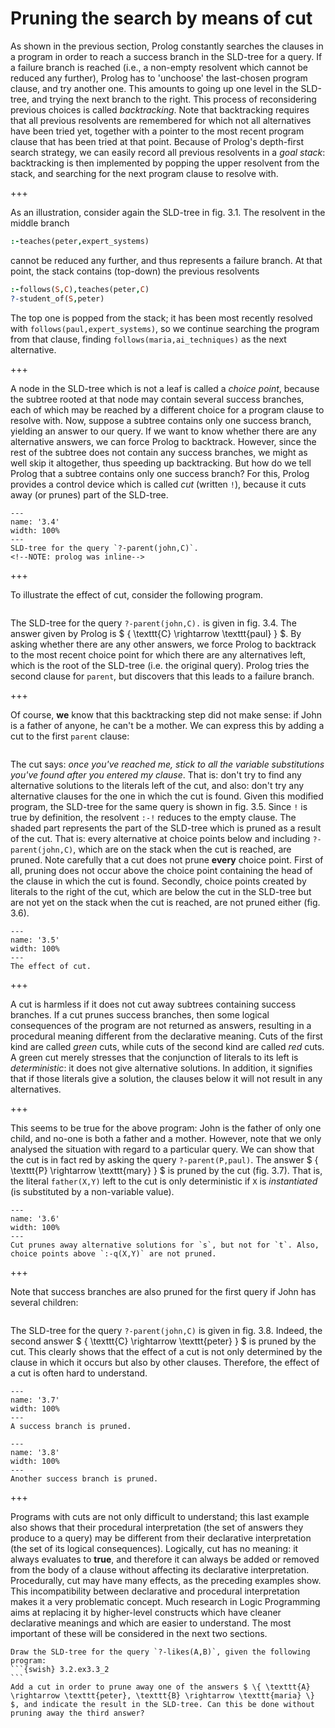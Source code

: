 <!--H3: Section 3.2-->
# Pruning the search by means of cut #

As shown in the previous section, Prolog constantly searches the clauses in a program in order to reach a success branch in the SLD-tree for a query. If a failure branch is reached (i.e., a non-empty resolvent which cannot be reduced any further), Prolog has to 'unchoose' the last-chosen program clause, and try another one. This amounts to going up one level in the SLD-tree, and trying the next branch to the right. This process of reconsidering previous choices is called *backtracking*. Note that backtracking requires that all previous resolvents are remembered for which not all alternatives have been tried yet, together with a pointer to the most recent program clause that has been tried at that point. Because of Prolog's depth-first search strategy, we can easily record all previous resolvents in a *goal stack*: backtracking is then implemented by popping the upper resolvent from the stack, and searching for the next program clause to resolve with.

+++

As an illustration, consider again the SLD-tree in fig. 3.1. The resolvent in the middle branch
```Prolog
:-teaches(peter,expert_systems)
```
cannot be reduced any further, and thus represents a failure branch. At that point, the stack contains (top-down) the previous resolvents
```Prolog
:-follows(S,C),teaches(peter,C)
?-student_of(S,peter)
```
The top one is popped from the stack; it has been most recently resolved with `follows(paul,expert_systems)`, so we continue searching the program from that clause, finding `follows(maria,ai_techniques)` as the next alternative.

+++

A node in the SLD-tree which is not a leaf is called a *choice point*, because the subtree rooted at that node may contain several success branches, each of which may be reached by a different choice for a program clause to resolve with. Now, suppose a subtree contains only one success branch, yielding an answer to our query. If we want to know whether there are any alternative answers, we can force Prolog to backtrack. However, since the rest of the subtree does not contain any success branches, we might as well skip it altogether, thus speeding up backtracking. But how do we tell Prolog that a subtree contains only one success branch? For this, Prolog provides a control device which is called *cut* (written `!`), because it cuts away (or prunes) part of the SLD-tree.

````{figure} /src/fig/part_i/image028.svg
---
name: '3.4'
width: 100%
---
SLD-tree for the query `?-parent(john,C)`.
<!--NOTE: prolog was inline-->
````

+++

To illustrate the effect of cut, consider the following program.
```{swish} 3.2.2
```
The SLD-tree for the query `?-parent(john,C).` is given in fig. 3.4. The answer given by Prolog is $ \{ \texttt{C} \rightarrow \texttt{paul} \} $. By asking whether there are any other answers, we force Prolog to backtrack to the most recent choice point for which there are any alternatives left, which is the root of the SLD-tree (i.e. the original query). Prolog tries the second clause for `parent`, but discovers that this leads to a failure branch.

+++

Of course, **we** know that this backtracking step did not make sense: if John is a father of anyone, he can't be a mother. We can express this by adding a cut to the first `parent` clause:
```{swish} 3.2.3
```
The cut says: *once you've reached me, stick to all the variable substitutions you've found after you entered my clause*. That is: don't try to find any alternative solutions to the literals left of the cut, and also: don't try any alternative clauses for the one in which the cut is found. Given this modified program, the SLD-tree for the same query is shown in fig. 3.5. Since `!` is true by definition, the resolvent `:-!` reduces to the empty clause. The shaded part represents the part of the SLD-tree which is pruned as a result of the cut. That is: every alternative at choice points below and including `?-parent(john,C)`, which are on the stack when the cut is reached, are pruned. Note carefully that a cut does not prune **every** choice point. First of all, pruning does not occur above the choice point containing the head of the clause in which the cut is found. Secondly, choice points created by literals to the right of the cut, which are below the cut in the SLD-tree but are not yet on the stack when the cut is reached, are not pruned either (fig. 3.6).

```{figure} /src/fig/part_i/image030.svg
---
name: '3.5'
width: 100%
---
The effect of cut.
```

+++

A cut is harmless if it does not cut away subtrees containing success branches. If a cut prunes success branches, then some logical consequences of the program are not returned as answers, resulting in a procedural meaning different from the declarative meaning. Cuts of the first kind are called *green* cuts, while cuts of the second kind are called *red* cuts. A green cut merely stresses that the conjunction of literals to its left is *deterministic*: it does not give alternative solutions. In addition, it signifies that if those literals give a solution, the clauses below it will not result in any alternatives.

+++

This seems to be true for the above program: John is the father of only one child, and no-one is both a father and a mother. However, note that we only analysed the situation with regard to a particular query. We can show that the cut is in fact red by asking the query `?-parent(P,paul)`. The answer $ \{ \texttt{P} \rightarrow \texttt{mary} \} $ is pruned by the cut (fig. 3.7). That is, the literal `father(X,Y)` left to the cut is only deterministic if `X` is *instantiated* (is substituted by a non-variable value).

```{figure} /src/fig/part_i/image032.svg
---
name: '3.6'
width: 100%
---
Cut prunes away alternative solutions for `s`, but not for `t`. Also, choice points above `:‑q(X,Y)` are not pruned.
```

+++

Note that success branches are also pruned for the first query if John has several children:
```{swish} 3.2.4
```
The SLD-tree for the query `?-parent(john,C)` is given in fig. 3.8. Indeed, the second answer $ \{ \texttt{C} \rightarrow \texttt{peter} \} $ is pruned by the cut. This clearly shows that the effect of a cut is not only determined by the clause in which it occurs but also by other clauses. Therefore, the effect of a cut is often hard to understand.

```{figure} /src/fig/part_i/image034.svg
---
name: '3.7'
width: 100%
---
A success branch is pruned.
```

```{figure} /src/fig/part_i/image036.svg
---
name: '3.8'
width: 100%
---
Another success branch is pruned.
```

+++

Programs with cuts are not only difficult to understand; this last example also shows that their procedural interpretation (the set of answers they produce to a query) may be different from their declarative interpretation (the set of its logical consequences). Logically, cut has no meaning: it always evaluates to **true**, and therefore it can always be added or removed from the body of a clause without affecting its declarative interpretation. Procedurally, cut may have many effects, as the preceding examples show. This incompatibility between declarative and procedural interpretation makes it a very problematic concept. Much research in Logic Programming aims at replacing it by higher-level constructs which have cleaner declarative meanings and which are easier to understand. The most important of these will be considered in the next two sections.

````{exercise} 3.3
Draw the SLD-tree for the query `?-likes(A,B)`, given the following program:
```{swish} 3.2.ex3.3_2
```
Add a cut in order to prune away one of the answers $ \{ \texttt{A} \rightarrow \texttt{peter}, \texttt{B} \rightarrow \texttt{maria} \} $, and indicate the result in the SLD-tree. Can this be done without pruning away the third answer?
````
